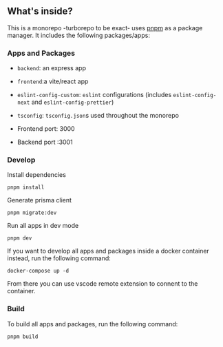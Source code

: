 ## What's inside?

This is a monorepo -turborepo to be exact- uses [pnpm](https://pnpm.io) as a package manager. It includes the following packages/apps:

### Apps and Packages

- `backend`: an express app
- `frontend`:a vite/react app
- `eslint-config-custom`: `eslint` configurations (includes `eslint-config-next` and `eslint-config-prettier`)
- `tsconfig`: `tsconfig.json`s used throughout the monorepo

- Frontend port: 3000
- Backend port :3001

### Develop

Install dependencies

```
pnpm install
```

Generate prisma client

```
pnpm migrate:dev
```

Run all apps in dev mode

```
pnpm dev
```

If you want to develop all apps and packages inside a docker container instead, run the following command:

```
docker-compose up -d
```

From there you can use vscode remote extension to connent to the container.

### Build

To build all apps and packages, run the following command:

```
pnpm build
```
